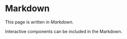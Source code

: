 <script lang="ts" setup>
import Counter from '../../components/Counter.vue'
</script>

# Markdown

This page is written in _Markdown_.

Interactive components can be included in the Markdown. <Counter/>
